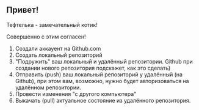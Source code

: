 ## Привет!

Тефтелька - замечательный котик!

Совершенно с этим согласен!

1. Создали аккауент на Github.com
2. Создать локальный репозиторий
3. "Подружить" ваш локальный и удалённый репозитории. Github при создании нового репозитория подскажет, как это сделать)
4. Отправить (push) ваш локальный репозиторий у удалённый (на Github), при этом вам, возможно, нужно будет авторизоваться на удалённом репозитории.
5. Провести изменения "с другого компьютера"
6. Выкачать (pull) актуальное состояние из удалённого репозитория.
